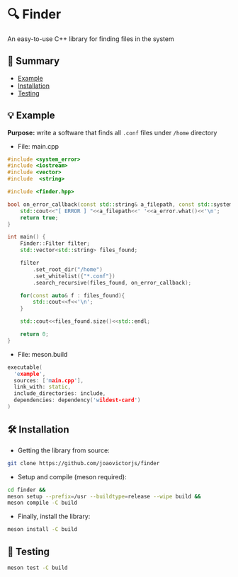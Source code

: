 # 🔍 Finder
An easy-to-use C++ library for finding files in the system

## 📖 Summary
- [Example](#-example)
- [Installation](#%EF%B8%8F-installation)
- [Testing](#-testing)

## 💡 Example
__Purpose:__ write a software that finds all `.conf` files under `/home` directory

- File: main.cpp

```cpp
#include <system_error>
#include <iostream>
#include <vector>
#include  <string>

#include <finder.hpp>

bool on_error_callback(const std::string& a_filepath, const std::system_error& a_error){
    std::cout<<"[ ERROR ] "<<a_filepath<<' '<<a_error.what()<<'\n';
    return true;
}

int main() {
    Finder::Filter filter;
    std::vector<std::string> files_found;

    filter
        .set_root_dir("/home")
        .set_whitelist({"*.conf"})
        .search_recursive(files_found, on_error_callback);

    for(const auto& f : files_found){
        std::cout<<f<<'\n';
    }

    std::cout<<files_found.size()<<std::endl;

    return 0;
}
```

- File: meson.build

```cpp
executable(
  'example', 
  sources: ['main.cpp'], 
  link_with: static,
  include_directories: include,
  dependencies: dependency('wildest-card')
)
```

## 🛠️ Installation

- Getting the library from source:

```bash
git clone https://github.com/joaovictorjs/finder
```

- Setup and compile (meson required):

```bash
cd finder &&
meson setup --prefix=/usr --buildtype=release --wipe build &&
meson compile -C build
```

- Finally, install the library:

``` bash
meson install -C build
```

## 🧪 Testing
```bash
meson test -C build
```

